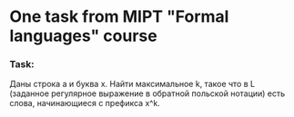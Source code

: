 # One task from MIPT "Formal languages" course

### Task:
Даны строка a и буква x. Найти максимальное k, такое что в L (заданное регулярное выражение в обратной польской нотации) есть слова, начинающиеся с префикса x^k. 
